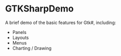 # GTKSharpDemo

A brief demo of the basic features for Gtk#, including:

- Panels
- Layouts
- Menus
- Charting / Drawing

